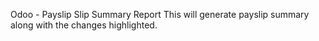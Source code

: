 Odoo - Payslip Slip Summary Report
This will generate payslip summary along with the changes highlighted.
